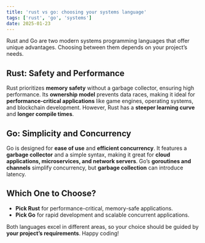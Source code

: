 ```yaml
---
title: 'rust vs go: choosing your systems language'
tags: ['rust', 'go', 'systems']
date: 2025-01-23
---
```


Rust and Go are two modern systems programming languages that offer unique advantages. Choosing between them depends on your project’s needs.

## Rust: Safety and Performance

Rust prioritizes **memory safety** without a garbage collector, ensuring high performance. Its **ownership model** prevents data races, making it ideal for **performance-critical applications** like game engines, operating systems, and blockchain development. However, Rust has a **steeper learning curve** and **longer compile times**.

## Go: Simplicity and Concurrency

Go is designed for **ease of use** and **efficient concurrency**. It features a **garbage collector** and a simple syntax, making it great for **cloud applications, microservices, and network servers**. Go’s **goroutines and channels** simplify concurrency, but **garbage collection** can introduce latency.

## Which One to Choose?

- **Pick Rust** for performance-critical, memory-safe applications.
- **Pick Go** for rapid development and scalable concurrent applications.

Both languages excel in different areas, so your choice should be guided by **your project’s requirements**. Happy coding!
